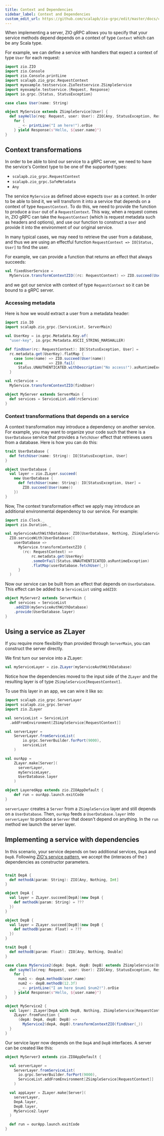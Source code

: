 ```yaml
---
title: Context and Dependencies
sidebar_label: Context and Dependencies
custom_edit_url: https://github.com/scalapb/zio-grpc/edit/master/docs/context.md
---
```


When implementing a server, ZIO gRPC allows you to specify that your service
methods depend depends on a context of type `Context` which can be any Scala type.

For example, we can define a service with handlers that expect a context of type `User` for each request:

```scala mdoc
import zio.ZIO
import zio.Console
import zio.Console.printLine
import scalapb.zio_grpc.RequestContext
import myexample.testservice.ZioTestservice.ZSimpleService
import myexample.testservice.{Request, Response}
import io.grpc.{Status, StatusException}

case class User(name: String)

object MyService extends ZSimpleService[User] {
  def sayHello(req: Request, user: User): ZIO[Any, StatusException, Response] =
    for {
      _ <- printLine("I am here!").orDie
    } yield Response(s"Hello, ${user.name}")
}
```

## Context transformations

In order to be able to bind our service to a gRPC server, we need to have the
service's Context type to be one of the supported types:
* `scalapb.zio_grpc.RequestContext`
* `scalapb.zio_grpc.SafeMetadata`
* `Any`

The service `MyService` as defined above expects `User` as a context. In order to be able to bind it, we will transform it into a service that depends on a context of type `RequestContext`. To do this, we need to provide the function to produce a `User` out of a `RequestContext`. This way, when a request comes in, ZIO gRPC can take the `RequestContext` (which is request metadata such as headers and options), and use our function to construct a `User` and provide it into the environment of our original service.

In many typical cases, we may need to retrieve the user from a database, and thus we are using an effectful function `RequestContext => IO[Status, User]` to find the user.

For example, we can provide a function that returns an effect that always succeeds:

```scala mdoc
val fixedUserService =
  MyService.transformContextZIO((rc: RequestContext) => ZIO.succeed(User("foo")))
```

and we got our service with context of type `RequestContext` so it can be bound to a gRPC server.

### Accessing metadata

Here is how we would extract a user from a metadata header:
```scala mdoc
import zio.IO
import scalapb.zio_grpc.{ServiceList, ServerMain}

val UserKey = io.grpc.Metadata.Key.of(
  "user-key", io.grpc.Metadata.ASCII_STRING_MARSHALLER)

def findUser(rc: RequestContext): IO[StatusException, User] =
  rc.metadata.get(UserKey).flatMap {
    case Some(name) => ZIO.succeed(User(name))
    case _          => ZIO.fail(
      Status.UNAUTHENTICATED.withDescription("No access!").asRuntimeException)
  }

val rcService =
  MyService.transformContextZIO(findUser)

object MyServer extends ServerMain {
  def services = ServiceList.add(rcService)
}
```

### Context transformations that depends on a service

A context transformation may introduce a dependency on another service. For example, you
may want to organize your code such that there is a `UserDatabase` service that provides
a `fetchUser` effect that retrieves users from a database. Here is how you can do this:

```scala mdoc
trait UserDatabase {
  def fetchUser(name: String): IO[StatusException, User]
}

object UserDatabase {
  val layer = zio.ZLayer.succeed(
    new UserDatabase {
      def fetchUser(name: String): IO[StatusException, User] =
        ZIO.succeed(User(name))
    })
}
```

Now, The context transformation effect we apply may introduce an additional environmental dependency to our service. For example:
```scala mdoc
import zio.Clock._
import zio.Duration._

val myServiceAuthWithDatabase: ZIO[UserDatabase, Nothing, ZSimpleService[RequestContext]] =
  ZIO.serviceWith[UserDatabase](
    userDatabase =>
      MyService.transformContextZIO {
        (rc: RequestContext) =>
            rc.metadata.get(UserKey)
            .someOrFail(Status.UNAUTHENTICATED.asRuntimeException)
            .flatMap(userDatabase.fetchUser(_))
      }
  )
```

Now our service can be built from an effect that depends on `UserDatabase`. This effect can be
added to a `ServiceList` using `addZIO`:

```scala mdoc
object MyServer2 extends ServerMain {
  def services = ServiceList
    .addZIO(myServiceAuthWithDatabase)
    .provide(UserDatabase.layer)
}
```

## Using a service as ZLayer

If you require more flexibility than provided through `ServerMain`, you can construct
the server directly.

We first turn our service into a ZLayer:

```scala mdoc
val myServiceLayer = zio.ZLayer(myServiceAuthWithDatabase)
```

Notice how the dependencies moved to the input side of the `ZLayer` and the resulting layer is of
type `ZSimpleService[RequestContext]`.

To use this layer in an app, we can wire it like so:

```scala mdoc
import scalapb.zio_grpc.ServerLayer
import scalapb.zio_grpc.Server
import zio.ZLayer

val serviceList = ServiceList
  .addFromEnvironment[ZSimpleService[RequestContext]]

val serverLayer =
    ServerLayer.fromServiceList(
        io.grpc.ServerBuilder.forPort(9000),
        serviceList
    )

val ourApp =
    ZLayer.make[Server](
      serverLayer,
      myServiceLayer,
      UserDatabase.layer
    )

object LayeredApp extends zio.ZIOAppDefault {
    def run = ourApp.launch.exitCode
}
```

`serverLayer` creates a `Server` from a `ZSimpleService` layer and still depends on a `UserDatabase`. Then, `ourApp` feeds a `UserDatabase.layer` into `serverLayer` to produce
a `Server` that doesn't depend on anything. In the `run` method we launch the server layer.

## Implementing a service with dependencies

In this scenario, your service depends on two additional services, `DepA` and `DepB`.  Following [ZIO's service pattern](https://zio.dev/reference/service-pattern/), we accept the (interaces of the ) dependencies as constructor parameters.

```scala mdoc

trait DepA {
  def methodA(param: String): ZIO[Any, Nothing, Int]
}

object DepA {
  val layer = ZLayer.succeed[DepA](new DepA {
    def methodA(param: String) = ???
  })
}

object DepB {
  val layer = ZLayer.succeed[DepB](new DepB {
    def methodB(param: Float) = ???
  })
}

trait DepB {
  def methodB(param: Float): ZIO[Any, Nothing, Double]
}

case class MyService2(depA: DepA, depB: DepB) extends ZSimpleService[User] {
  def sayHello(req: Request, user: User): ZIO[Any, StatusException, Response] =
    for {
      num1 <- depA.methodA(user.name)
      num2 <- depB.methodB(12.3f)
      _ <- printLine("I am here $num1 $num2!").orDie
    } yield Response(s"Hello, ${user.name}")
}

object MyService2 {
  val layer: ZLayer[DepA with DepB, Nothing, ZSimpleService[RequestContext]] =
    ZLayer.fromFunction {
      (depA: DepA, depB: DepB) =>
        MyService2(depA, depB).transformContextZIO(findUser(_))
  }
}
```

Our service layer now depends on the `DepA` and `DepB` interfaces. A server can be created like this:

```scala mdoc
object MyServer3 extends zio.ZIOAppDefault {

  val serverLayer =
    ServerLayer.fromServiceList(
      io.grpc.ServerBuilder.forPort(9000),
      ServiceList.addFromEnvironment[ZSimpleService[RequestContext]]
    )

  val appLayer = ZLayer.make[Server](
    serverLayer,
    DepA.layer,
    DepB.layer,
    MyService2.layer
  )

  def run = ourApp.launch.exitCode
}
```
